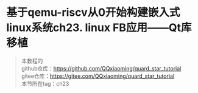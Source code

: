 # 基于qemu-riscv从0开始构建嵌入式linux系统ch23. linux FB应用——Qt库移植

> 本教程的<br>github仓库：https://github.com/QQxiaoming/quard_star_tutorial<br>gitee仓库：https://gitee.com/QQxiaoming/quard_star_tutorial<br>本节所在tag：ch23
